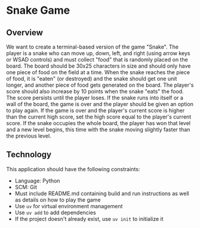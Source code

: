 # Snake Game

## Overview
We want to create a terminal-based version of the game "Snake".  The player is a snake who can move up, down, left, and right (using arrow keys or WSAD controls) and must collect "food" that is randomly placed on the board.  The board should be 30x25 characters in size and should only have one piece of food on the field at a time.  When the snake reaches the piece of food, it is "eaten" (or destroyed) and the snake should get one unit longer, and another piece of food gets generated on the board.  The player's score should also increase by 10 points when the snake "eats" the food.  The score persists until the player loses.  If the snake runs into itself or a wall of the board, the game is over and the player should be given an option to play again.  If the game is over and the player's current score is higher than the current high score, set the high score equal to the player's current score.  If the snake occupies the whole board, the player has won that level and a new level begins, this time with the snake moving slightly faster than the previous level.

## Technology
This application should have the following constraints:
* Language: Python
* SCM: Git
* Must include README.md containing build and run instructions as well as details on how to play the game
* Use `uv` for virtual environment management
* Use `uv add` to add dependencies
* If the project doesn't already exist, use `uv init` to initialize it